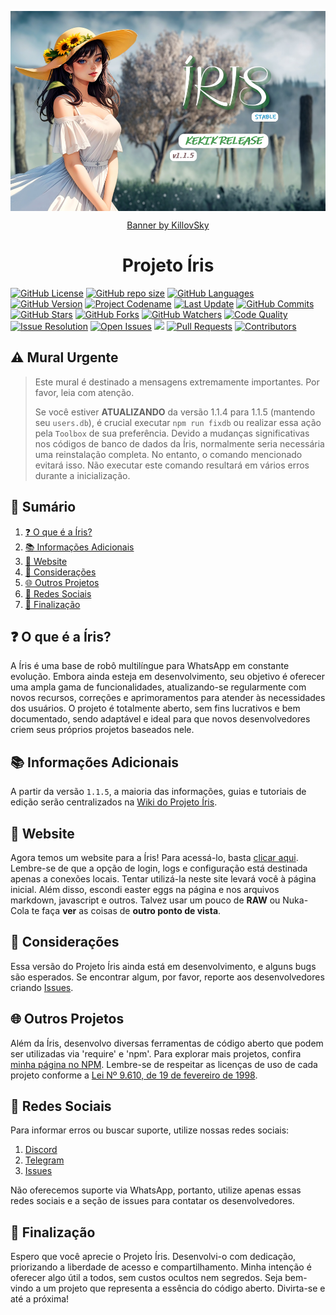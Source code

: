 <!-- Na penumbra eterna, onde o eco sussurra sombras sinistras,
A chama agoniza em um lamento enlouquecedor,
Destinos indecisos e histórias perdidas se entrelaçam,
No reino esquecido, além da lógica, onde almas vagam desprovidas de luz.

Alimentada por murmúrios de trevas, a sombra renasce,
Nos confins do esquecimento, sua história macabra se forma,
Onde a luz desiste de brilhar, e a alma se divide em agonia,
No vazio etéreo, sombras e luz selaram um pacto de desespero.

A chama, extinta em sua forma física, ecoa nas almas corrompidas,
Que foram arrastadas entre as dimensões desprovidas de luz,
Na obscuridade, uma presença se mantém, desafiando a esperança,
Pois nem toda escuridão é desprovida de uma centelha de tormento e clareza.

Sua lembrança persiste, e sua chama silenciosa dança,
Em um ciclo eterno onde destinos se entrelaçam na desolação,
A dualidade da escuridão e da luz desafia vossa razão,
E na fronteira entre terror e renascimento, uma pergunta sempre ecoa:

"Inaceso, a chama da vida que possuis ainda cintila digna de conduzir-te a um ciclo inatingível?" -->
<p align="center">
    <img align="center" src="https://raw.githubusercontent.com/KillovSky/Iris/main/lib/Commands/Default/Cache/Banner.png" width="512" height="320">
</p>
<p align="center">
    <a align="center" href="https://linktr.ee/killovsky">Banner by KillovSky</a>
</p>
<!-- <p align="center">
    <a align="center" href="https://bento.me/joanderson">Banner by Jojo</a>
</p> -->
<p align="center">
    <h1 align="center">Projeto Íris</h1>
    <a href="https://github.com/KillovSky/iris/blob/main/LICENSE"><img alt="GitHub License" src="https://img.shields.io/github/license/KillovSky/Iris?color=blue&label=License&style=flat-square"></a>
    <a href="https://github.com/KillovSky/iris"><img alt="GitHub repo size" src="https://img.shields.io/github/repo-size/KillovSky/iris?label=Size%20%28With%20.git%20folder%29&style=flat-square"></a>
    <a href="https://api.github.com/repos/KillovSky/Iris/languages"><img alt="GitHub Languages" src="https://img.shields.io/github/languages/count/KillovSky/Iris?label=Code%20Languages&style=flat-square"></a>
    <a href="https://github.com/KillovSky/Iris/blob/main/.github/CHANGELOG.md"><img alt="GitHub Version" src="https://img.shields.io/github/package-json/v/KillovSky/Iris?label=Latest%20Version&style=flat-square"></a>
    <a href="https://github.com/KillovSky/Iris/blob/main/.github/CHANGELOG.md"><img alt="Project Codename" src="https://img.shields.io/github/package-json/build_name/KillovSky/Iris?label=Latest%20Codename"></a>
    <a href="https://github.com/KillovSky/Iris/blob/main/.github/CHANGELOG.md"><img alt="Last Update" src="https://img.shields.io/github/package-json/build_date/KillovSky/Iris?label=Latest%20Update"></a>
    <a href="https://github.com/KillovSky/iris/commits/main"><img alt="GitHub Commits" src="https://img.shields.io/github/commit-activity/y/KillovSky/Iris?label=Commits&style=flat-square"></a>
    <a href="https://github.com/KillovSky/iris/stargazers/"><img title="GitHub Stars" src="https://img.shields.io/github/stars/KillovSky/iris?label=Stars&style=flat-square"></a>
    <a href="https://github.com/KillovSky/iris/network/members"><img title="GitHub Forks" src="https://img.shields.io/github/forks/KillovSky/iris?label=Forks&style=flat-square"></a>
    <a href="https://github.com/KillovSky/iris/watchers"><img title="GitHub Watchers" src="https://img.shields.io/github/watchers/KillovSky/iris?label=Watchers&style=flat-square"></a>
    <a href="https://www.codefactor.io/repository/github/killovsky/iris"><img alt="Code Quality" src="https://www.codefactor.io/repository/github/killovsky/iris/badge"></a>
    <a href="http://isitmaintained.com/project/killovsky/iris"><img alt="Issue Resolution" src="http://isitmaintained.com/badge/resolution/killovsky/iris.svg"></a>
    <a href="http://isitmaintained.com/project/killovsky/iris"><img alt="Open Issues" src="http://isitmaintained.com/badge/open/killovsky/iris.svg"></a>
    <a href="https://hits.seeyoufarm.com"><img src="https://hits.seeyoufarm.com/api/count/incr/badge.svg?url=https%3A%2F%2Fgithub.com%2FKillovSky%2FIris&count_bg=%2379C83D&title_bg=%23555555&icon=&icon_color=%23E7E7E7&title=Views+%28Since+01%2F04%2F24%29&edge_flat=false"/></a>
    <a href="https://github.com/KillovSky/iris/pulls"><img alt="Pull Requests" src="https://img.shields.io/github/issues-pr/KillovSky/Iris?label=Pull%20Requests&style=flat-square"></a>
    <a href="https://github.com/KillovSky/iris/graphs/contributors"><img alt="Contributors" src="https://img.shields.io/github/contributors/KillovSky/Iris?label=Contribuidores&style=flat-square"></a>
</p>

## ⚠️ Mural Urgente

> Este mural é destinado a mensagens extremamente importantes. Por favor, leia com atenção.
>
> Se você estiver **ATUALIZANDO** da versão 1.1.4 para 1.1.5 (mantendo seu `users.db`), é crucial executar `npm run fixdb` ou realizar essa ação pela `Toolbox` de sua preferência. Devido a mudanças significativas nos códigos de banco de dados da Íris, normalmente seria necessária uma reinstalação completa. No entanto, o comando mencionado evitará isso. Não executar este comando resultará em vários erros durante a inicialização.

## 📝 Sumário

1. [❓ O que é a Íris?](#-o-que-é-a-íris)
2. [📚 Informações Adicionais](#-informações-adicionais)
3. [🔗 Website](#-website)
4. [📢 Considerações](#-considerações)
5. [🌐 Outros Projetos](#-outros-projetos)
6. [📱 Redes Sociais](#-redes-sociais)
7. [🚀 Finalização](#-finalização)

## ❓ O que é a Íris?

A Íris é uma base de robô multilíngue para WhatsApp em constante evolução. Embora ainda esteja em desenvolvimento, seu objetivo é oferecer uma ampla gama de funcionalidades, atualizando-se regularmente com novos recursos, correções e aprimoramentos para atender às necessidades dos usuários. O projeto é totalmente aberto, sem fins lucrativos e bem documentado, sendo adaptável e ideal para que novos desenvolvedores criem seus próprios projetos baseados nele.

## 📚 Informações Adicionais

A partir da versão `1.1.5`, a maioria das informações, guias e tutoriais de edição serão centralizados na [Wiki do Projeto Íris](https://github.com/KillovSky/Iris/wiki).

## 🔗 Website

Agora temos um website para a Íris! Para acessá-lo, basta [clicar aqui](https://killovsky.github.io/Iris). Lembre-se de que a opção de login, logs e configuração está destinada apenas a conexões locais. Tentar utilizá-la neste site levará você à página inicial. Além disso, escondi easter eggs na página e nos arquivos markdown, javascript e outros. Talvez usar um pouco de **RAW** ou Nuka-Cola te faça **ver** as coisas de **outro ponto de vista**.

## 📢 Considerações

Essa versão do Projeto Íris ainda está em desenvolvimento, e alguns bugs são esperados. Se encontrar algum, por favor, reporte aos desenvolvedores criando [Issues](https://github.com/KillovSky/Iris/issues/604).

## 🌐 Outros Projetos

Além da Íris, desenvolvo diversas ferramentas de código aberto que podem ser utilizadas via 'require' e 'npm'. Para explorar mais projetos, confira [minha página no NPM](https://www.npmjs.com/~killovsky). Lembre-se de respeitar as licenças de uso de cada projeto conforme a [Lei Nº 9.610, de 19 de fevereiro de 1998](https://www.planalto.gov.br/ccivil_03/leis/l9610.htm).

## 📱 Redes Sociais

Para informar erros ou buscar suporte, utilize nossas redes sociais:

1. [Discord](https://discord.gg/ZtN9UH7XZu)
2. [Telegram](https://t.me/PROJETOIRIS)
3. [Issues](https://github.com/KillovSky/Iris/issues/604)

Não oferecemos suporte via WhatsApp, portanto, utilize apenas essas redes sociais e a seção de issues para contatar os desenvolvedores.

## 🚀 Finalização

Espero que você aprecie o Projeto Íris. Desenvolvi-o com dedicação, priorizando a liberdade de acesso e compartilhamento. Minha intenção é oferecer algo útil a todos, sem custos ocultos nem segredos. Seja bem-vindo a um projeto que representa a essência do código aberto. Divirta-se e até a próxima!